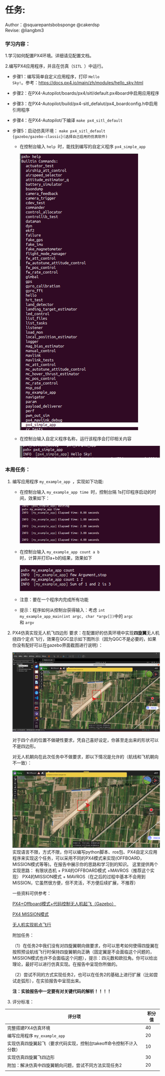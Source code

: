 # 任务:

Author：@squarepantsbobsponge @cakerdsp  
Revise: @liangbm3


### 学习内容：

1.学习如何配置PX4环境。详细请见配置文档。

2.编写PX4应用程序，并且在仿真（<code>SITL </code>）中运行。

* 步骤1：编写简单自定义应用程序，打印 <code>Hello Sky!</code>。参考：https://docs.px4.io/main/zh/modules/hello_sky.html
* 步骤2：在PX4-Autopilot/boards/px4/sitl/default.px4board中启用应用程序
* 步骤3：在PX4-Autopilot/build/px4-sitl_defalut/px4_boardconfig.h中启用引用程序
* 步骤4：在PX4-Autopilot/下编译 <code>make px4_sitl_default </code>
* 步骤5：启动仿真环境：
   <code>make px4_sitl_default {gazebo/gazebo-classic}(选择自己启用的仿真软件)</code>

  * 在控制台输入 <code>help </code>时，能找到编写的自定义程序 <code>px4_simple_app </code>

     <img src=".\picture\image1.png">
  * 在控制台输入自定义程序名称，运行该程序会打印相关内容

    <img src=".\picture\image2.png">

### 本周任务：

1. 编写应用程序 <code>my_example_app </code>，实现如下功能:

   * 在控制台输入 <code>my_example_app time </code>时，控制台隔 1s打印程序启动的时间，效果如下：

     <img src=".\picture\image3.png">
   * 在控制台输入 <code>my_example_app count a b </code>时，计算并打印a+b的结果，效果如下

     <img src=".\picture\image4.png">
   * 注意：要在一个程序内完成所有功能
   * 提示：程序如何从控制台获得输入：考虑 <code>int my_example_app_main(int argc, char *argv[])</code>中的 <code>argc </code>和 <code>argv </code>
2. PX4仿真实现无人机飞四边形
   要求：在配置好的仿真环境中实现**四旋翼**无人机绕四个定点飞行，效果在QGC显示如下图所示（因为QGC不是必要的，如果你没有配好可以在gazebo界面截图进行说明）：

   ![1732093084045](image/Assignment/1732093084045.png)

   对于四个点的位置不做硬性要求，凭自己喜好设定，你甚至走出来的形状可以不是四边形。

   对无人机朝向在此次任务中不做要求，即以下情况是允许的（航线和飞机朝向不一致）：

   ![1732093526994](image/Assignment/1732093526994.png)
   实现语言不限，方式不限，你可以编写python脚本、ros包、PX4自定义应用程序来实现这个任务，可以采用不同的PX4模式来实现(OFFBOARD，MISSION模式等等)。在报告中展示你的思路和学习到的知识。
   这里提供两个实现思路：
   有限状态机 + PX4的OFFBOARD模式 +MAVROS（推荐这个实现）
   PX4的MISSION模式 + MAVROS（在之后的过程中基本不会用到MISSION，它虽然很方便，但不灵活，不方便后续扩展，不推荐）

   一些资料可供参考：

   [PX4+Offboard模式+代码控制无人机起飞（Gazebo）](https://blog.csdn.net/HuangChen666/article/details/128755418)

   [PX4 MISSION模式](https://mavlink.io/en/services/mission.html)

   [无人机实现航点飞行](https://blog.csdn.net/sinat_16643223/article/details/139201715)

   附加任务：

   （1）在任务2中我们没有对四旋翼朝向做要求，你可以思考如何使得四旋翼在按照预设航线飞行时保持四旋翼朝向正确（固定翼是不会面临这个问题的，MISSION模式也许不会面临这个问题），提示：四元数和欧拉角。你可以给出理论，最好可以进行仿真实现。在报告中呈现你所做的。

   （2）尝试不同的方式实现任务2，也可以在任务2的基础上进行扩展（比如尝试走弧形），在实验报告中呈现出来。

   **注：实验报告中一定要有对关键代码的解析！！！！**
3. 评分标准：

| 评分项                                                              | 积分值 |
| ------------------------------------------------------------------- | ------ |
| 完整搭建PX4仿真环境                                                 | 40     |
| 编写应用程序 <code>my_example_app </code>                   | 20     |
| 实现仿真四旋翼起飞（要求代码实现，控制台takeoff命令控制不计入分数） | 10     |
| 实现仿真四旋翼飞四边形                                              | 30     |
| 附加：解决仿真中四旋翼朝向问题，尝试不同方法实现任务2               | 20     |
|                                                                     |        |
